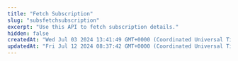 ```yaml
---
title: "Fetch Subscription"
slug: "subsfetchsubscription"
excerpt: "Use this API to fetch subscription details."
hidden: false
createdAt: "Wed Jul 03 2024 13:41:49 GMT+0000 (Coordinated Universal Time)"
updatedAt: "Fri Jul 12 2024 08:37:42 GMT+0000 (Coordinated Universal Time)"
---
```

